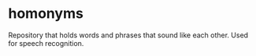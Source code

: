 # homonyms
Repository that holds words and phrases that sound like each other.  Used for speech recognition.
